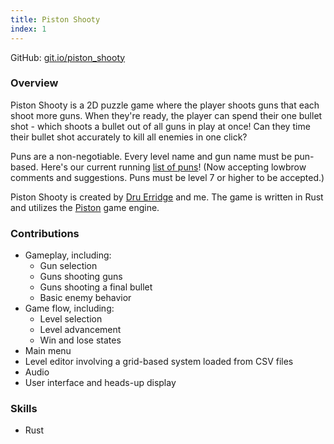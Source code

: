 ```yaml
---
title: Piston Shooty
index: 1
---
```


GitHub: [git.io/piston_shooty](https://git.io/piston_shooty)

### Overview

Piston Shooty is a 2D puzzle game where the player shoots guns that each shoot more guns. When they're ready, the player can spend their one bullet shot - which shoots a bullet out of all guns in play at once! Can they time their bullet shot accurately to kill all enemies in one click?

Puns are a non-negotiable. Every level name and gun name must be pun-based. Here's our current running [list of puns](https://docs.google.com/document/d/1o4KA7FMiAnsUhNSu8TVDPX4hDut6xDh9fK15ulkDJVI/edit)! (Now accepting lowbrow comments and suggestions. Puns must be level 7 or higher to be accepted.)

Piston Shooty is created by [Dru Erridge](http://druerridge.com/) and me. The game is written in Rust and utilizes the [Piston](https://www.piston.rs/) game engine.

### Contributions

- Gameplay, including:
    - Gun selection
    - Guns shooting guns
    - Guns shooting a final bullet
    - Basic enemy behavior
- Game flow, including:
    - Level selection
    - Level advancement
    - Win and lose states
- Main menu
- Level editor involving a grid-based system loaded from CSV files
- Audio
- User interface and heads-up display

### Skills

- Rust
